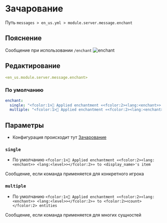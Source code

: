 # Зачарование
Путь `messages > en_us.yml > module.server.message.enchant`

## Пояснение
Сообщение при использовании `/enchant`
![enchant](/enchant.png)

## Редактирование
```yaml
<en_us.module.server.message.enchant>
```

### По умолчанию
```yaml
enchant:
  single: "<fcolor:1>📖 Applied enchantment «<fcolor:2><lang:<enchant>> <lang:<level>></fcolor:2>» to <display_name>'s item"
  multiple: "<fcolor:1>📖 Applied enchantment «<fcolor:2><lang:<enchant>> <lang:<level>></fcolor:2>» to <fcolor:2><count></fcolor:2> entities"
```

## Параметры

- Конфигурация происходит тут [Зачарование](/ru/config/module/server/message/enchant/)

### `single`
- По умолчанию `<fcolor:1>📖 Applied enchantment «<fcolor:2><lang:<enchant>> <lang:<level>></fcolor:2>» to <display_name>'s item`

Сообщение, если команда применяется для конкретного игрока

### `multiple`
- По умолчанию `<fcolor:1>📖 Applied enchantment «<fcolor:2><lang:<enchant>> <lang:<level>></fcolor:2>» to <fcolor:2><count></fcolor:2> entities`

Сообщение, если команда применяется для многих сущностей